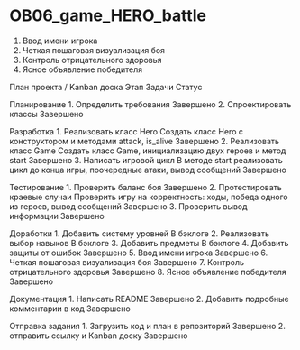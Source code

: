 # OB06_game_HERO_battle
1.	Ввод имени игрока
2.	Четкая пошаговая визуализация боя
3.	Контроль отрицательного здоровья
4.	Ясное объявление победителя

План проекта / Kanban доска 
Этап	                       Задачи	                                                                                                     Статус

Планирование	        1. Определить требования                                                                                           Завершено
                      2. Спроектировать классы	                                                                                         Завершено
                      
Разработка	          1. Реализовать класс Hero Создать класс Hero с конструктором и методами attack, is_alive                           Завершено
                      2. Реализовать класс Game Создать класс Game, инициализацию двух героев и метод start                              Завершено
                      3. Написать игровой цикл В методе start реализовать цикл до конца игры, поочередные атаки, вывод сообщений	       Завершено
                      
Тестирование	        1. Проверить баланс боя                                                                                            Завершено
                      2. Протестировать краевые случаи Проверить игру на корректность: ходы, победа одного из героев, вывод сообщений    Завершено
                      3. Проверить вывод информации	                                                                                     Завершено
                      
Доработки            	1. Добавить систему уровней                                                                                         В бэклоге
                      2. Реализовать выбор навыков                                                                                        В бэклоге
                      3. Добавить предметы                                                                                                В бэклоге
                      4.  Добавить защиты от ошибок                                                                                       Завершено
                      5.	Ввод имени игрока                                                                                               Завершено
                      6.	Четкая пошаговая визуализация боя                                                                               Завершено
                      7.	Контроль отрицательного здоровья                                                                                Завершено
                      8.	Ясное объявление победителя                                                                                     Завершено
                      
Документация	        1.	Написать README                                                                                                  Завершено
                      2.	Добавить подробные комментарии в код	                                                                           Завершено
                      
Отправка задания	    1.	Загрузить код и план в репозиторий                                                                               Завершено
                      2.	отправить ссылку и Kanban доску                                                                                  Завершено


